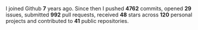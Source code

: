 
I joined Github **7** years ago. Since then I pushed **4762** commits, opened **29** issues, submitted **992** pull requests, received **48** stars across **120** personal projects and contributed to **41** public repositories.

